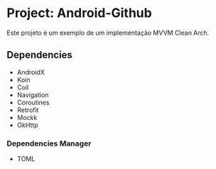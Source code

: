 # Project: Android-Github

Este projeto é um exemplo de um implementação MVVM Clean Arch.

## **Dependencies**

 - AndroidX
 - Koin
 - Coil
 - Navigation
 - Coroutines
 - Retrofit
 - Mockk
 - OkHttp

### **Dependencies Manager**

 - TOML